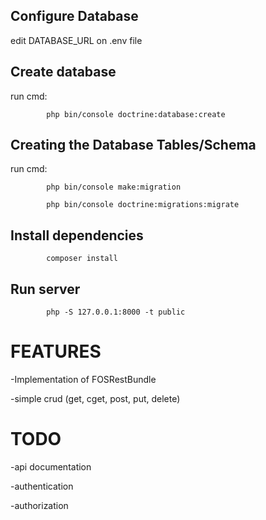 ## Configure Database

edit DATABASE_URL on .env file

## Create database
run cmd:    

            php bin/console doctrine:database:create

## Creating the Database Tables/Schema
run cmd:    
            
            php bin/console make:migration

            php bin/console doctrine:migrations:migrate
            
## Install dependencies

            composer install

## Run server

            php -S 127.0.0.1:8000 -t public

# FEATURES

-Implementation of FOSRestBundle

-simple crud (get, cget, post, put, delete)

# TODO

-api documentation

-authentication

-authorization